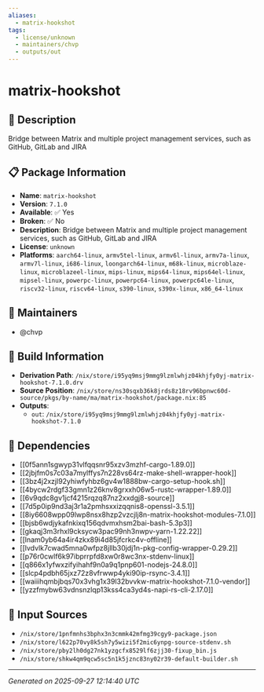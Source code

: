 ```yaml
---
aliases:
  - matrix-hookshot
tags:
  - license/unknown
  - maintainers/chvp
  - outputs/out
---
```


# matrix-hookshot

## 📝 Description

Bridge between Matrix and multiple project management services, such as GitHub, GitLab and JIRA

## 📋 Package Information

- **Name**: `matrix-hookshot`
- **Version**: `7.1.0`
- **Available**: ✅ Yes
- **Broken**: ✅ No
- **Description**: Bridge between Matrix and multiple project management services, such as GitHub, GitLab and JIRA
- **License**: `unknown`
- **Platforms**: `aarch64-linux`, `armv5tel-linux`, `armv6l-linux`, `armv7a-linux`, `armv7l-linux`, `i686-linux`, `loongarch64-linux`, `m68k-linux`, `microblaze-linux`, `microblazeel-linux`, `mips-linux`, `mips64-linux`, `mips64el-linux`, `mipsel-linux`, `powerpc-linux`, `powerpc64-linux`, `powerpc64le-linux`, `riscv32-linux`, `riscv64-linux`, `s390-linux`, `s390x-linux`, `x86_64-linux`
## 👥 Maintainers

- @chvp


## 🔧 Build Information

- **Derivation Path**: `/nix/store/i95yq9msj9mmg9lzmlwhjz04khjfy0yj-matrix-hookshot-7.1.0.drv`
- **Source Position**: `/nix/store/ns30sqxb36k8jrds8z18rv96bpnwc60d-source/pkgs/by-name/ma/matrix-hookshot/package.nix:85`
- **Outputs**:
  - `out`:  `/nix/store/i95yq9msj9mmg9lzmlwhjz04khjfy0yj-matrix-hookshot-7.1.0`

## 🔗 Dependencies

- [[0f5ann1sgwyp31vlfqqsnr95xzv3mzhf-cargo-1.89.0]]
- [[2jbjfm0s7c03a7mylffys7n228vs64rz-make-shell-wrapper-hook]]
- [[3bz4j2xzjl92yhiwfyhbz6gv4w1888bw-cargo-setup-hook.sh]]
- [[4bycw2rdgf33gmn1z26knv8grxxh06w5-rustc-wrapper-1.89.0]]
- [[6v9qdc8gv1jcf4215rqzq87nz2xxdgj8-source]]
- [[7d5p0ip9nd3aj3r1a2pmhsxxizqqnis8-openssl-3.5.1]]
- [[8iy6608wpp09lwp8nsx8hzp2vzcjlj8n-matrix-hookshot-modules-7.1.0]]
- [[bjsb6wdjykafnkixq156qdvmxhsm2bai-bash-5.3p3]]
- [[gkaqj3m3rhxl9cksycw3pac99nh3nwpv-yarn-1.22.22]]
- [[lnam0yb64a4ir4zkx89i4d85jfcrkc4v-offline]]
- [[lvdvlk7cwad5mna0wfpz8jllb30jdj1n-pkg-config-wrapper-0.29.2]]
- [[p76r0cwlf6k97ibprrpfd8xw0r8wc3nx-stdenv-linux]]
- [[q866x1yfwxzifyihahf9n0a9q1pnp601-nodejs-24.8.0]]
- [[slcp4pdbh65jxz72z8vfrwwp4yki90ip-rsync-3.4.1]]
- [[waiiihqmbjbqs70x3vhg1x39l32bvvkw-matrix-hookshot-7.1.0-vendor]]
- [[yzzfmybw63vdnsnzlqp13kss4ca3yd4s-napi-rs-cli-2.17.0]]

## 📁 Input Sources

- `/nix/store/1pnfmnhs3bphx3n3cmmk42mfmg39cgy9-package.json`
- `/nix/store/l622p70vy8k5sh7y5wizi5f2mic6ynpg-source-stdenv.sh`
- `/nix/store/pby2lh0dg27nk1yzgcfx8529lf6zjj30-fixup_bin.js`
- `/nix/store/shkw4qm9qcw5sc5n1k5jznc83ny02r39-default-builder.sh`

---
*Generated on 2025-09-27 12:14:40 UTC*
